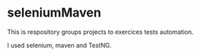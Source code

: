 # seleniumMaven

This is respository groups projects to exercices tests automation.

I used selenium, maven and TestNG.


